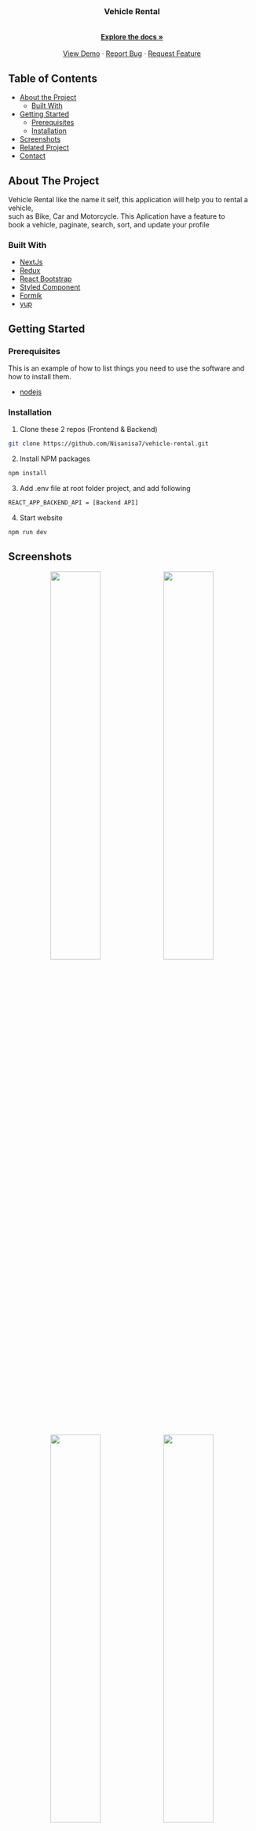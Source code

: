 <br />
<p align="center">

  <h3 align="center">Vehicle Rental</h3>
<!--   <p align="center">
  <image align="center" src='./Screenshot/logoblanja.png' />
  </p> -->

  <p align="center">
    <br />
    <a href="https://github.com/Nisanisa7/vehicle-rental"><strong>Explore the docs »</strong></a>
    <br />
    <br />
    <a href="#">View Demo</a>
    ·
    <a href="https://github.com/Nisanisa7/vehicle-rental/issues">Report Bug</a>
    ·
    <a href="https://github.com/Nisanisa7/vehicle-rental/issues">Request Feature</a>
  </p>
</p>



<!-- TABLE OF CONTENTS -->
## Table of Contents

* [About the Project](#about-the-project)
  * [Built With](#built-with)
* [Getting Started](#getting-started)
  * [Prerequisites](#prerequisites)
  * [Installation](#installation)
* [Screenshots](#screenshots)
* [Related Project](#related-project-backend)
* [Contact](#contact)



<!-- ABOUT THE PROJECT -->
## About The Project


Vehicle Rental like the name it self, this application will help you to rental a vehicle, </br> 
such as Bike, Car and Motorcycle. This Aplication have a feature to </br> book a vehicle, paginate, search, sort, and update your profile


### Built With

* [NextJs](https://nextjs.org/)
* [Redux](https://redux.js.org/)
* [React Bootstrap](https://react-bootstrap.github.io/)
* [Styled Component](https://styled-components.com/)
* [Formik](https://formik.org/)
* [yup](https://www.npmjs.com/package/yup)

<!-- GETTING STARTED -->
## Getting Started

### Prerequisites

This is an example of how to list things you need to use the software and how to install them.

* [nodejs](https://nodejs.org/en/download/)

### Installation

1. Clone these 2 repos (Frontend & Backend)
```sh
git clone https://github.com/Nisanisa7/vehicle-rental.git
```
2. Install NPM packages
```sh
npm install
```
3. Add .env file at root folder project, and add following
```sh
REACT_APP_BACKEND_API = [Backend API]
```
4. Start website
```sh
npm run dev
```



<!-- ROADMAP -->
## Screenshots

<p align="center" float="left">
  <image src='./Screenshot/login.png' width=45%/>
  <image src='./Screenshot/1.5 Login Seller.png' width=45%/>
  <image src='./Screenshot/1.3Register.png'width=45%/>
  <image src='./Screenshot/1.4 Register Seller.png' width=45%/>
  <image src='./Screenshot/2.1.png' width=45%/>
  <image src='./Screenshot/4.1.png'width=45%/>
  <image src='./Screenshot/search result.png' width=45%/>
  <image src='./Screenshot/search result not found.png' width=45%/>
  <image src='./Screenshot/mybag.png' width=45%/>
  <image src='./Screenshot/CheckoutPage.png' width=45%/>
  <image src='./Screenshot/paymentmethod.png' width=45%/>
  <image src='./Screenshot/order success.png' width=45%/>
  <image src='./Screenshot/Userprofile.png' width=45%/>
  <image src='./Screenshot/address page.png' width=45%/>
</p>

## Related Project
* [`Frontend-Vehicle-rental`](https://github.com/Nisanisa7/vehicle-rental)
* [`Backend-Vehicle-api`](https://github.com/Nisanisa7/vehicle-api)


<!-- CONTACT -->
## Contact

My Email : mahuwarni.hyinka7@gmail.com



